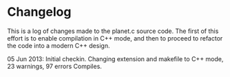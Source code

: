
Changelog
=========

This is a log of changes made to the planet.c source code. The first of this effort is to 
enable compilation in C++ mode, and then to proceed to refactor the code into a modern C++
design.

05 Jun 2013:	Initial checkin.
				Changing extension and makefile to C++ mode, 23 warnings, 97 errors
				Compiles.
				
				